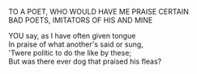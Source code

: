 TO A POET, WHO WOULD HAVE ME PRAISE CERTAIN  
BAD POETS, IMITATORS OF HIS AND MINE  
  
YOU say, as I have often given tongue  
In praise of what another's said or sung,  
'Twere politic to do the like by these;  
But was there ever dog that praised his fleas?  
